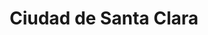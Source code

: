 ---
title: Ciudad de Santa Clara
url: /ciudad-de-santa-clara/
latitude: 22.417
longitude: -80.007
---